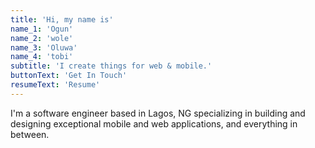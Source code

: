 ```yaml
---
title: 'Hi, my name is'
name_1: 'Ogun'
name_2: 'wole'
name_3: 'Oluwa'
name_4: 'tobi'
subtitle: 'I create things for web & mobile.'
buttonText: 'Get In Touch'
resumeText: 'Resume'
---
```


I'm a software engineer based in Lagos, NG specializing in building and designing exceptional mobile and web applications, and everything in between.
